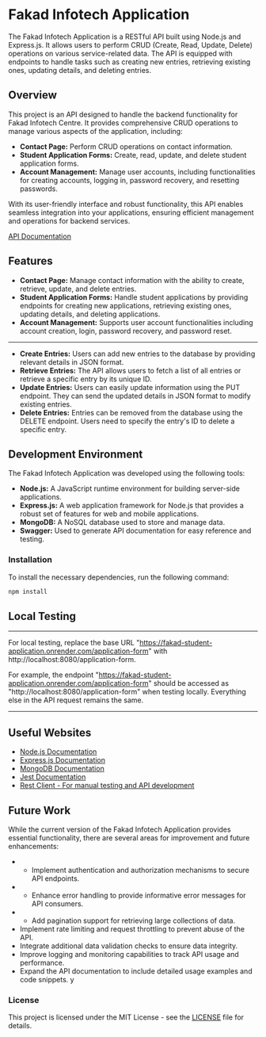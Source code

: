 # Fakad Infotech Application

The Fakad Infotech Application is a RESTful API built using Node.js and Express.js. It allows users to perform CRUD (Create, Read, Update, Delete) operations on various service-related data. The API is equipped with endpoints to handle tasks such as creating new entries, retrieving existing ones, updating details, and deleting entries.

## Overview

This project is an API designed to handle the backend functionality for Fakad Infotech Centre. It provides comprehensive CRUD operations to manage various aspects of the application, including:

- **Contact Page:** Perform CRUD operations on contact information.
- **Student Application Forms:** Create, read, update, and delete student application forms.
- **Account Management:** Manage user accounts, including functionalities for creating accounts, logging in, password recovery, and resetting passwords.

With its user-friendly interface and robust functionality, this API enables seamless integration into your applications, ensuring efficient management and operations for backend services.

[API Documentation](https://fakad-student-application.onrender.com/application-form/api-docs/)

## Features

- **Contact Page:** Manage contact information with the ability to create, retrieve, update, and delete entries.
- **Student Application Forms:** Handle student applications by providing endpoints for creating new applications, retrieving existing ones, updating details, and deleting applications.
- **Account Management:** Supports user account functionalities including account creation, login, password recovery, and password reset.

---------------------------------------------------------------------------------------------------------------------------------

- **Create Entries:** Users can add new entries to the database by providing relevant details in JSON format.
- **Retrieve Entries:** The API allows users to fetch a list of all entries or retrieve a specific entry by its unique ID.
- **Update Entries:** Users can easily update information using the PUT endpoint. They can send the updated details in JSON format to modify existing entries.
- **Delete Entries:** Entries can be removed from the database using the DELETE endpoint. Users need to specify the entry's ID to delete a specific entry.


## Development Environment

The Fakad Infotech Application was developed using the following tools:

- **Node.js:** A JavaScript runtime environment for building server-side applications.
- **Express.js:** A web application framework for Node.js that provides a robust set of features for web and mobile applications.
- **MongoDB:** A NoSQL database used to store and manage data.
- **Swagger:** Used to generate API documentation for easy reference and testing.

### Installation

To install the necessary dependencies, run the following command:
```bash
npm install
```

## Local Testing

-----------------------------------------------------------------
For local testing, replace the base URL "https://fakad-student-application.onrender.com/application-form" with http://localhost:8080/application-form.

For example, the endpoint "https://fakad-student-application.onrender.com/application-form" should be accessed as "http://localhost:8080/application-form" when testing locally. Everything else in the API request remains the same.

-----------------------------------------------------------------

## Useful Websites

- [Node.js Documentation](https://nodejs.org/en/docs/)
- [Express.js Documentation](https://expressjs.com/)
- [MongoDB Documentation](https://docs.mongodb.com/)
- [Jest Documentation](https://jestjs.io/docs/en/getting-started)
- [Rest Client - For manual testing and API development](https://marketplace.visualstudio.com/items?itemName=humao.rest-client)

## Future Work

While the current version of the Fakad Infotech Application provides essential functionality, there are several areas for improvement and future enhancements:

- * Implement authentication and authorization mechanisms to secure API endpoints.
- * Enhance error handling to provide informative error messages for API consumers.
- * Add pagination support for retrieving large collections of data.
- Implement rate limiting and request throttling to prevent abuse of the API.
- Integrate additional data validation checks to ensure data integrity.
- Improve logging and monitoring capabilities to track API usage and performance.
- Expand the API documentation to include detailed usage examples and code snippets.
y


### License

This project is licensed under the MIT License - see the [LICENSE](/docs/LICENSE) file for details.